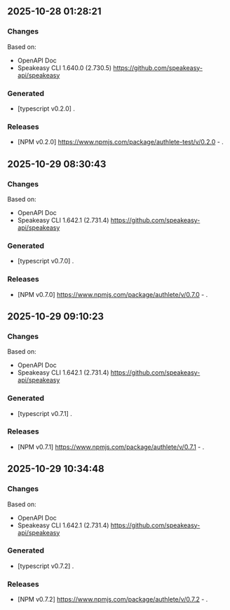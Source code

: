

## 2025-10-28 01:28:21
### Changes
Based on:
- OpenAPI Doc  
- Speakeasy CLI 1.640.0 (2.730.5) https://github.com/speakeasy-api/speakeasy
### Generated
- [typescript v0.2.0] .
### Releases
- [NPM v0.2.0] https://www.npmjs.com/package/authlete-test/v/0.2.0 - .

## 2025-10-29 08:30:43
### Changes
Based on:
- OpenAPI Doc  
- Speakeasy CLI 1.642.1 (2.731.4) https://github.com/speakeasy-api/speakeasy
### Generated
- [typescript v0.7.0] .
### Releases
- [NPM v0.7.0] https://www.npmjs.com/package/authlete/v/0.7.0 - .

## 2025-10-29 09:10:23
### Changes
Based on:
- OpenAPI Doc  
- Speakeasy CLI 1.642.1 (2.731.4) https://github.com/speakeasy-api/speakeasy
### Generated
- [typescript v0.7.1] .
### Releases
- [NPM v0.7.1] https://www.npmjs.com/package/authlete/v/0.7.1 - .

## 2025-10-29 10:34:48
### Changes
Based on:
- OpenAPI Doc  
- Speakeasy CLI 1.642.1 (2.731.4) https://github.com/speakeasy-api/speakeasy
### Generated
- [typescript v0.7.2] .
### Releases
- [NPM v0.7.2] https://www.npmjs.com/package/authlete/v/0.7.2 - .